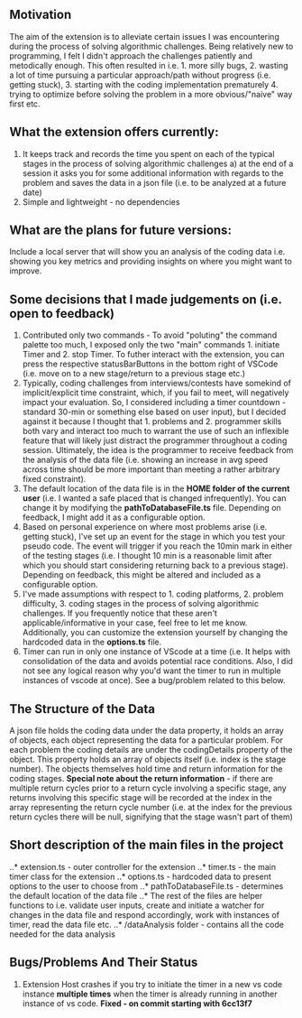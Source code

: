 ## Motivation

The aim of the extension is to alleviate certain issues I was encountering during the process of solving algorithmic challenges. Being relatively new to programming, I felt I didn't approach the challenges patiently and metodically enough. This often resulted in i.e. 1. more silly bugs, 2. wasting a lot of time pursuing a particular approach/path without progress (i.e. getting stuck), 3. starting with the coding implementation prematurely 4. trying to optimize before solving the problem in a more obvious/"naive" way first etc.

## What the extension offers currently:

1. It keeps track and records the time you spent on each of the typical stages in the process of solving algorithmic challenges
   a) at the end of a session it asks you for some additional information with regards to the problem and saves the data in a json file (i.e. to be analyzed at a future date)
2. Simple and lightweight - no dependencies

## What are the plans for future versions:

Include a local server that will show you an analysis of the coding data i.e. showing you key metrics and providing insights on where you might want to improve.

## Some decisions that I made judgements on (i.e. open to feedback)

1. Contributed only two commands - To avoid "poluting" the command palette too much, I exposed only the two "main" commands 1. initiate Timer and 2. stop Timer. To futher interact with the extension, you can press the respective statusBarButtons in the bottom right of VSCode (i.e. move on to a new stage/return to a previous stage etc.)
2. Typically, coding challenges from interviews/contests have somekind of implicit/explicit time constraint, which, if you fail to meet, will negatively impact your evaluation. So, I considered including a timer countdown - standard 30-min or something else based on user input), but I decided against it because I thought that 1. problems and 2. programmer skills both vary and interact too much to warrant the use of such an inflexible feature that will likely just distract the programmer throughout a coding session. Ultimately, the idea is the programmer to receive feedback from the analysis of the data file (i.e. showing an increase in avg speed across time should be more important than meeting a rather arbitrary fixed constraint).
3. The default location of the data file is in the **HOME folder of the current user** (i.e. I wanted a safe placed that is changed infrequently). You can change it by modifying the **pathToDatabaseFile.ts** file. Depending on feedback, I might add it as a configurable option.
4. Based on personal experience on where most problems arise (i.e. getting stuck), I've set up an event for the stage in which you test your pseudo code. The event will trigger if you reach the 10min mark in either of the testing stages (i.e. I thought 10 min is a reasonable limit after which you should start considering returning back to a previous stage). Depending on feedback, this might be altered and included as a configurable option.
5. I've made assumptions with respect to 1. coding platforms, 2. problem difficulty, 3. coding stages in the process of solving algorithmic challenges. If you frequently notice that these aren't applicable/informative in your case, feel free to let me know. Additionally, you can customize the extension yourself by changing the hardcoded data in the **options.ts** file.
6. Timer can run in only one instance of VScode at a time (i.e. It helps with consolidation of the data and avoids potential race conditions. Also, I did not see any logical reason why you'd want the timer to run in multiple instances of vscode at once). See a bug/problem related to this below.

## The Structure of the Data
A json file holds the coding data under the data property, it holds an array of objects, each object representing the data for a particular problem.
For each problem the coding details are under the codingDetails property of the object. This property holds an array of objects itself (i.e. index is the stage number). The objects themselves hold time and return information for the coding stages. **Special note about the return information** - if there are multiple return cycles prior to a return cycle involving a specific stage, any returns involving this specific stage will be recorded at the index in the array representing the return cycle number (i.e. at the index for the previous return cycles there will be null, signifying that the stage wasn't part of them)  

## Short description of the main files in the project
..* extension.ts - outer controller for the extension
..* timer.ts - the main timer class for the extension
..* options.ts - hardcoded data to present options to the user to choose from
..* pathToDatabaseFile.ts - determines the default location of the data file
..* The rest of the files are helper functions to i.e. validate user inputs, create and initiate a watcher for changes in the data file and respond accordingly, work with instances of timer, read the data file etc. 
..* /dataAnalysis folder - contains all the code needed for the data analysis 

## Bugs/Problems And Their Status
1. Extension Host crashes if you try to initiate the timer in a new vs code instance **multiple times** when the timer is already running in another instance of vs code. **Fixed - on commit starting with 6cc13f7**
